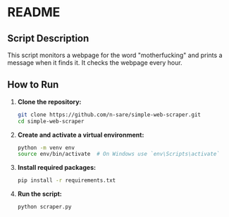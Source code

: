 # README

## Script Description

This script monitors a webpage for the word "motherfucking" and prints a message when it finds it. It checks the webpage every hour.

## How to Run

1. **Clone the repository:**
    ```sh
    git clone https://github.com/n-sare/simple-web-scraper.git
    cd simple-web-scraper
    ```

2. **Create and activate a virtual environment:**
    ```sh
    python -m venv env
    source env/bin/activate  # On Windows use `env\Scripts\activate`
    ```

3. **Install required packages:**
    ```sh
    pip install -r requirements.txt
    ```

4. **Run the script:**
    ```sh
    python scraper.py
    ```
